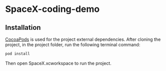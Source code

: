 # SpaceX-coding-demo

## Installation

[CocoaPods](http://cocoapods.org/) is used for the project external dependencies. After cloning the project, in the project folder, run the following terminal command:

```ruby
pod install
```

Then open SpaceX.xcworkspace to run the project.
